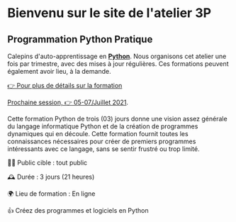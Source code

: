 #  Bienvenu sur le site de l'atelier 3P

## Programmation Python Pratique

Calepins d'auto-apprentissage en [**Python**](https://www.python.org/). Nous organisons cet atelier une fois par trimestre, avec des mises à jour régulières.
Ces formations peuvent également avoir lieu, à la demande.

[👉 Pour plus de détails sur la formation ](https://github.com/ai-technipreneurs/programmation-python-pratique)


[Prochaine session, 👉 05-07/Juillet 2021](Notes/Contenu.html).






Cette formation Python de trois (03) jours donne une vision assez générale du langage informatique Python et de la création de programmes dynamiques qui en découle. 
Cette formation fournit toutes les connaissances nécessaires pour créer de premiers programmes intéressants avec ce langage, sans se sentir frustré ou trop limité.


👨‍💻 Public cible : tout public

🕰 Durée : 3 jours (21 heures)

🌍 Lieu de formation : En ligne

👍 Créez des programmes et logiciels en Python
